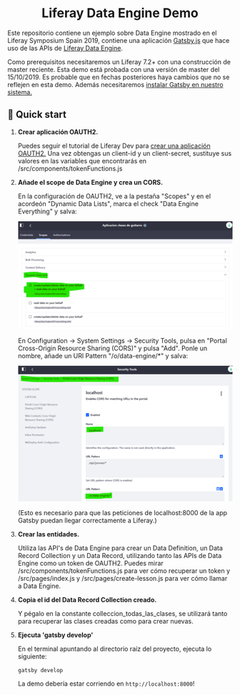 
<h1 align="center">
  Liferay Data Engine Demo
</h1>

Este repositorio contiene un ejemplo sobre Data Engine mostrado en el Liferay Symposium Spain 2019, contiene una aplicación [Gatsby.js](https://www.gatsbyjs.org/) que hace uso de las APIs de [Liferay Data Engine](https://portal.liferay.dev/docs/7-2/frameworks/-/knowledge_base/f/data-engine).

Como prerequisitos necesitaremos un Liferay 7.2+ con una construcción de master reciente. Esta demo está probada con una versión de master del 15/10/2019. Es probable que en fechas posteriores haya cambios que no se reflejen en esta demo.
Además necesitaremos [instalar Gatsby en nuestro sistema.](https://www.gatsbyjs.org/docs/quick-start#install-the-gatsby-cli)

## 🚀 Quick start

1.  **Crear aplicación OAUTH2.**

    Puedes seguir el tutorial de Liferay Dev para [crear una aplicación OAUTH2.](https://portal.liferay.dev/docs/7-2/deploy/-/knowledge_base/d/oauth-2-0#creating-an-application) Una vez obtengas un client-id y un client-secret, sustituye sus valores en las variables que encontrarás en /src/components/tokenFunctions.js

1.  **Añade el scope de Data Engine y crea un CORS.**

    En la configuración de OAUTH2, ve a la pestaña "Scopes" y en el acordeón "Dynamic Data Lists", marca el check "Data Engine Everything" y salva:

    ![](screen-caps/Scopes.png)
    
    En Configuration -> System Settings -> Security Tools, pulsa en "Portal Cross-Origin Resource Sharing (CORS)" y pulsa "Add". Ponle un nombre, añade un URl Pattern "/o/data-engine/*" y salva:

    ![](screen-caps/CORS.png)

    (Esto es necesario para que las peticiones de localhost:8000 de la app Gatsby puedan llegar correctamente a Liferay.)


1.  **Crear las entidades.**

    Utiliza las API's de Data Engine para crear un Data Definition, un Data Record Collection y un Data Record, utilizando tanto las APIs de Data Engine como un token de OAUTH2. Puedes mirar /src/components/tokenFunctions.js para ver cómo recuperar un token y /src/pages/index.js y /src/pages/create-lesson.js para ver cómo llamar a Data Engine.

1.  **Copia el id del Data Record Collection creado.**

    Y pégalo en la constante colleccion_todas_las_clases, se utilizará tanto para recuperar las clases creadas como para crear nuevas.

1.  **Ejecuta 'gatsby develop'**

    En el terminal apuntando al directorio raíz del proyecto, ejecuta lo siguiente:
    ```
    gatsby develop
    ```
    La demo debería estar corriendo en `http://localhost:8000`!


